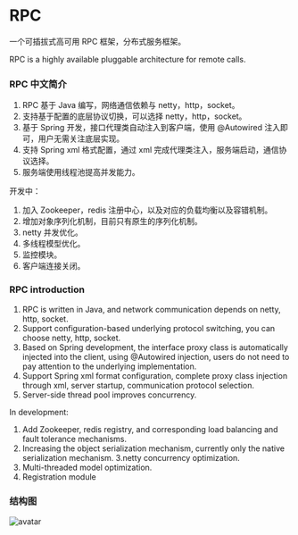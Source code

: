 # RPC

  一个可插拔式高可用 RPC 框架，分布式服务框架。
  
  RPC is a highly available pluggable architecture for remote calls.

### RPC 中文简介
1. RPC 基于 Java 编写，网络通信依赖与 netty，http，socket。
2. 支持基于配置的底层协议切换，可以选择 netty，http，socket。
3. 基于 Spring 开发，接口代理类自动注入到客户端，使用 @Autowired 注入即可，用户无需关注底层实现。
4. 支持 Spring xml 格式配置，通过 xml 完成代理类注入，服务端启动，通信协议选择。
5. 服务端使用线程池提高并发能力。

开发中：
1. 加入 Zookeeper，redis 注册中心，以及对应的负载均衡以及容错机制。
2. 增加对象序列化机制，目前只有原生的序列化机制。
3. netty 并发优化。
4. 多线程模型优化。
5. 监控模块。
6. 客户端连接关闭。

### RPC introduction
1. RPC is written in Java, and network communication depends on netty, http, socket.
2. Support configuration-based underlying protocol switching, you can choose netty, http, socket.
3. Based on Spring development, the interface proxy class is automatically injected into the client, using @Autowired injection, users do not need to pay attention to the underlying implementation.
4. Support Spring xml format configuration, complete proxy class injection through xml, server startup, communication protocol selection.
5. Server-side thread pool improves concurrency.

In development:
1. Add Zookeeper, redis registry, and corresponding load balancing and fault tolerance mechanisms.
2. Increasing the object serialization mechanism, currently only the native serialization mechanism.
3.netty concurrency optimization.
4. Multi-threaded model optimization.
5. Registration module

### 结构图
![avatar](https://github.com/PaulWang92115/RPC/blob/master/doc/RPC%20(1).png)

